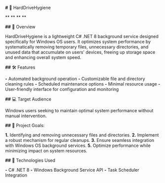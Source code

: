 
**#** 🧹 HardDriveHygiene

**[](https://github.com/yourusername/HardDriveHygiene/actions)
**[](LICENSE)
**[](https://github.com/yourusername/HardDriveHygiene/releases/latest)
**[](https://github.com/yourusername/HardDriveHygiene/issues)

**##** 🚀 Overview

HardDriveHygiene is a lightweight C# .NET 8 background service designed specifically for Windows OS users. It optimizes system performance by systematically removing temporary files, unnecessary directories, and unused data that accumulate on users' devices, freeing up storage space and enhancing overall system speed.

**##** 🛠️ Features

**-** Automated background operation
**-** Customizable file and directory cleaning rules
**-** Scheduled maintenance options
**-** Minimal resource usage
**-** User-friendly interface for configuration and monitoring

**##** 💻 Target Audience

Windows users seeking to maintain optimal system performance without manual intervention.

**##** 🎯 Project Goals:

**1.** Identifying and removing unnecessary files and directories.
**2.** Implement a robust mechanism for regular cleanups.
**3.** Ensure seamless integration with Windows OS background services.
**5.** Optimize performance while minimizing impact on system resources.

**##** 🧪 Technologies Used

**-** C# .NET 8
**-** Windows Background Service API
**-** Task Scheduler Integration
